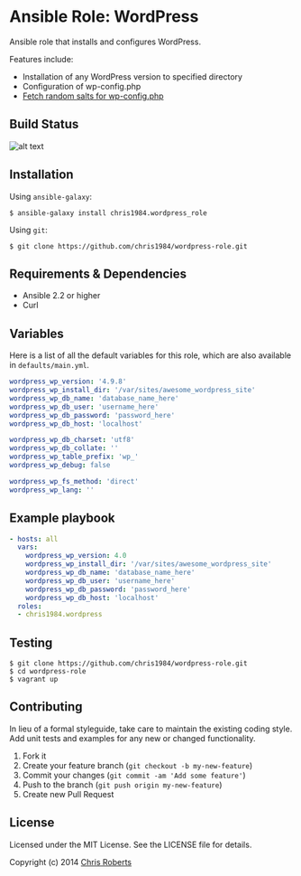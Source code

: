 # Ansible Role: WordPress
  Ansible role that installs and configures WordPress.

Features include:
-   Installation of any WordPress version to specified directory
-   Configuration of wp-config.php
-   [Fetch random salts for wp-config.php](https://api.wordpress.org/secret-key/1.1/salt/)

## Build Status
![alt text](https://travis-ci.org/chris1984/wordpress-role.svg?branch=master "Build Status")

## Installation

Using `ansible-galaxy`:
```shell
$ ansible-galaxy install chris1984.wordpress_role
```

Using `git`:
```shell
$ git clone https://github.com/chris1984/wordpress-role.git
```

## Requirements & Dependencies
-   Ansible 2.2 or higher
-   Curl

## Variables
Here is a list of all the default variables for this role, which are also available in `defaults/main.yml`.

```yaml
wordpress_wp_version: '4.9.8'
wordpress_wp_install_dir: '/var/sites/awesome_wordpress_site'
wordpress_wp_db_name: 'database_name_here'
wordpress_wp_db_user: 'username_here'
wordpress_wp_db_password: 'password_here'
wordpress_wp_db_host: 'localhost'

wordpress_wp_db_charset: 'utf8'
wordpress_wp_db_collate: ''
wordpress_wp_table_prefix: 'wp_'
wordpress_wp_debug: false

wordpress_wp_fs_method: 'direct'
wordpress_wp_lang: ''
```

## Example playbook
```yaml
- hosts: all
  vars:
    wordpress_wp_version: 4.0
    wordpress_wp_install_dir: '/var/sites/awesome_wordpress_site'
    wordpress_wp_db_name: 'database_name_here'
    wordpress_wp_db_user: 'username_here'
    wordpress_wp_db_password: 'password_here'
    wordpress_wp_db_host: 'localhost'
  roles:
  - chris1984.wordpress
```

## Testing
```shell
$ git clone https://github.com/chris1984/wordpress-role.git
$ cd wordpress-role
$ vagrant up
```

## Contributing
In lieu of a formal styleguide, take care to maintain the existing coding style. Add unit tests and examples for any new or changed functionality.

1.  Fork it
2.  Create your feature branch (`git checkout -b my-new-feature`)
3.  Commit your changes (`git commit -am 'Add some feature'`)
4.  Push to the branch (`git push origin my-new-feature`)
5.  Create new Pull Request

## License

Licensed under the MIT License. See the LICENSE file for details.

Copyright (c) 2014 [Chris Roberts](http://croberts.us/)
